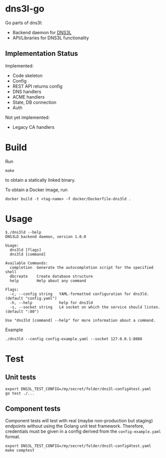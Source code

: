 # dns3l-go

Go parts of dns3l:
- Backend daemon for [DNS3L](https://github.com/dta4/dns3l)
- API/Libraries for DNS3L functionality

## Implementation Status

Implemented:

- Code skeleton
- Config
- REST API returns config
- DNS handlers
- ACME handlers
- State, DB connection
- Auth

Not yet implemented:

- Legacy CA handlers

# Build

Run

```
make
```

to obtain a statically linked binary.

To obtain a Docker image, run

```
docker build -t <tag-name> -f docker/Dockerfile-dns3ld .
```

# Usage

```
$./dns3ld --help
DNS3LD backend daemon, version 1.0.0

Usage:
  dns3ld [flags]
  dns3ld [command]

Available Commands:
  completion  Generate the autocompletion script for the specified shell
  dbcreate    Create database structure
  help        Help about any command

Flags:
  -c, --config string   YAML-formatted configuration for dns3ld. (default "config.yaml")
  -h, --help            help for dns3ld
  -s, --socket string   L4 socket on which the service should listen. (default ":80")

Use "dns3ld [command] --help" for more information about a command.
```

Example

```
./dns3ld --config config-example.yaml --socket 127.0.0.1:8080
```

# Test

## Unit tests

```
export DNS3L_TEST_CONFIG=/my/secret/folder/dns3l-config4test.yaml
go test ./...
```

## Component tests

Component tests will test with real (maybe non-production but staging) endpoints without
using the Golang unit test framework. Therefore, credentials must be given in a config 
derived from the `config-example.yaml` format.

```
export DNS3L_TEST_CONFIG=/my/secret/folder/dns3l-config4test.yaml
make comptest
```
